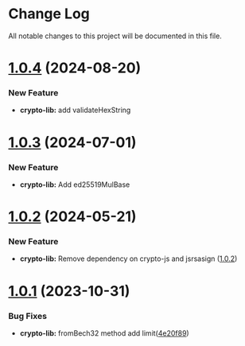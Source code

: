 
# Change Log

All notable changes to this project will be documented in this file.

# [1.0.4](https://github.com/okx/js-wallet-sdk) (2024-08-20)

### New Feature

- **crypto-lib:** add validateHexString

# [1.0.3](https://github.com/okx/js-wallet-sdk) (2024-07-01)

### New Feature

- **crypto-lib:** Add ed25519MulBase

# [1.0.2](https://github.com/okx/js-wallet-sdk) (2024-05-21)

### New Feature

- **crypto-lib:** Remove dependency on crypto-js and jsrsasign ([1.0.2](https://github.com/okx/js-wallet-sdk))

# [1.0.1](https://github.com/okx/js-wallet-sdk) (2023-10-31)

### Bug Fixes

- **crypto-lib:** fromBech32 method add limit([4e20f89](https://github.com/okx/js-wallet-sdk/commit/4e20f8900e4cdb242ea2f526441f723a1bf84962))

